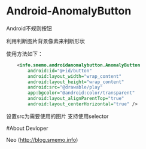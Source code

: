 # Android-AnomalyButton
Android不规则按钮

利用判断图片背景像素来判断形状

使用方法如下：
```xml
    <info.smemo.androidanomalybutton.AnomalyButton
        android:id="@+id/button"
        android:layout_width="wrap_content"
        android:layout_height="wrap_content"
        android:src="@drawable/play"
        app:bgcolor="@android:color/transparent"
        android:layout_alignParentTop="true"
        android:layout_centerHorizontal="true" />

```

设置src为需要使用的图片
支持使用selector

#About Devloper

Neo (http://blog.smemo.info) 
